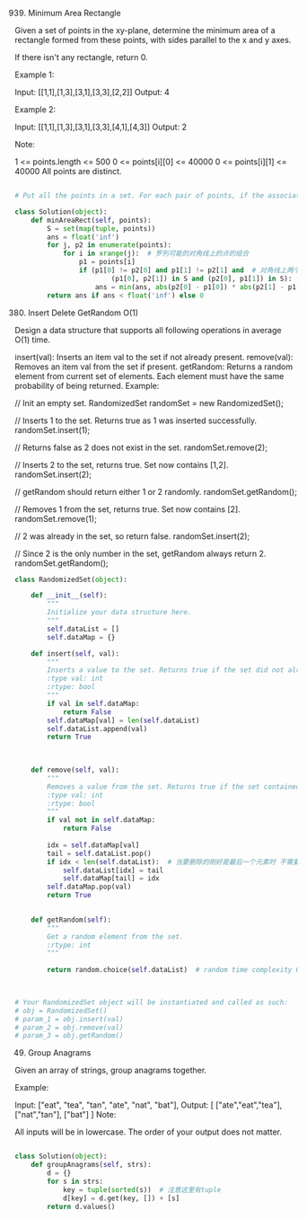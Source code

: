 939. Minimum Area Rectangle

Given a set of points in the xy-plane, determine the minimum area of a rectangle formed from these points, with sides parallel to the x and y axes.

If there isn't any rectangle, return 0.

 

Example 1:

Input: [[1,1],[1,3],[3,1],[3,3],[2,2]]
Output: 4

Example 2:

Input: [[1,1],[1,3],[3,1],[3,3],[4,1],[4,3]]
Output: 2
 

Note:

1 <= points.length <= 500
0 <= points[i][0] <= 40000
0 <= points[i][1] <= 40000
All points are distinct.
```python

# Put all the points in a set. For each pair of points, if the associated rectangle are 4 distinct points all in the set, then take the area of this rectangle as a candidate answer.

class Solution(object):
    def minAreaRect(self, points):
        S = set(map(tuple, points))
        ans = float('inf')
        for j, p2 in enumerate(points):
            for i in xrange(j):  # 罗列可能的对角线上的点的组合
                p1 = points[i]
                if (p1[0] != p2[0] and p1[1] != p2[1] and  # 对角线上两个点的坐标包含了构成长方形的四个点可能出现的所有坐标值
                        (p1[0], p2[1]) in S and (p2[0], p1[1]) in S):
                    ans = min(ans, abs(p2[0] - p1[0]) * abs(p2[1] - p1[1]))
        return ans if ans < float('inf') else 0
 ```
 
 380. Insert Delete GetRandom O(1)

Design a data structure that supports all following operations in average O(1) time.

insert(val): Inserts an item val to the set if not already present.
remove(val): Removes an item val from the set if present.
getRandom: Returns a random element from current set of elements. Each element must have the same probability of being returned.
Example:

// Init an empty set.
RandomizedSet randomSet = new RandomizedSet();

// Inserts 1 to the set. Returns true as 1 was inserted successfully.
randomSet.insert(1);

// Returns false as 2 does not exist in the set.
randomSet.remove(2);

// Inserts 2 to the set, returns true. Set now contains [1,2].
randomSet.insert(2);

// getRandom should return either 1 or 2 randomly.
randomSet.getRandom();

// Removes 1 from the set, returns true. Set now contains [2].
randomSet.remove(1);

// 2 was already in the set, so return false.
randomSet.insert(2);

// Since 2 is the only number in the set, getRandom always return 2.
randomSet.getRandom();

```python
class RandomizedSet(object):

    def __init__(self):
        """
        Initialize your data structure here.
        """
        self.dataList = []
        self.dataMap = {}

    def insert(self, val):
        """
        Inserts a value to the set. Returns true if the set did not already contain the specified element.
        :type val: int
        :rtype: bool
        """
        if val in self.dataMap:
            return False
        self.dataMap[val] = len(self.dataList)
        self.dataList.append(val)
        return True
    
        

    def remove(self, val):
        """
        Removes a value from the set. Returns true if the set contained the specified element.
        :type val: int
        :rtype: bool
        """
        if val not in self.dataMap:
            return False
        
        idx = self.dataMap[val]
        tail = self.dataList.pop()
        if idx < len(self.dataList):  # 当要删除的刚好是最后一个元素时 不需要以下操作
            self.dataList[idx] = tail
            self.dataMap[tail] = idx
        self.dataMap.pop(val)
        return True
        

    def getRandom(self):
        """
        Get a random element from the set.
        :rtype: int
        """
        
        return random.choice(self.dataList)  # random time complexity O(1)
        


# Your RandomizedSet object will be instantiated and called as such:
# obj = RandomizedSet()
# param_1 = obj.insert(val)
# param_2 = obj.remove(val)
# param_3 = obj.getRandom()
```
49. Group Anagrams

Given an array of strings, group anagrams together.

Example:

Input: ["eat", "tea", "tan", "ate", "nat", "bat"],
Output:
[
  ["ate","eat","tea"],
  ["nat","tan"],
  ["bat"]
]
Note:

All inputs will be in lowercase.
The order of your output does not matter.

```python

class Solution(object):
    def groupAnagrams(self, strs):
        d = {}
        for s in strs:
            key = tuple(sorted(s))  # 注意这里有tuple
            d[key] = d.get(key, []) + [s]
        return d.values()
```
